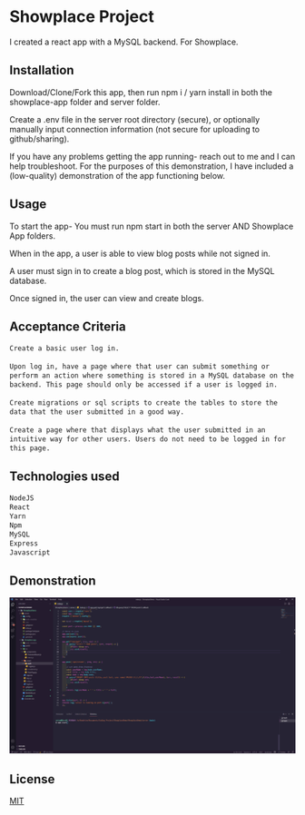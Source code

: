 # Showplace Project

I created a react app with a MySQL backend. For Showplace.

## Installation



Download/Clone/Fork this app, then run npm i / yarn install in both the showplace-app folder and server folder.

Create a .env file in the server root directory (secure), or optionally manually input connection information (not secure for uploading to github/sharing).

If you have any problems getting the app running- reach out to me and I can help troubleshoot. For the purposes of this demonstration, I have included a (low-quality) demonstration of the app functioning below.


## Usage
To start the app- You must run npm start in both the server AND Showplace App folders.

When in the app, a user is able to view blog posts while not signed in. 

A user must sign in to create a blog post, which is stored in the MySQL database.

Once signed in, the user can view and create blogs.

## Acceptance Criteria
```
Create a basic user log in.

Upon log in, have a page where that user can submit something or perform an action where something is stored in a MySQL database on the backend. This page should only be accessed if a user is logged in.

Create migrations or sql scripts to create the tables to store the data that the user submitted in a good way. 

Create a page where that displays what the user submitted in an intuitive way for other users. Users do not need to be logged in for this page. 
```
## Technologies used
```
NodeJS
React
Yarn
Npm
MySQL
Express
Javascript
```
## Demonstration
![DemoGif](https://github.com/Desalubrious/ShowplaceDemo/blob/main/Demo/demo.gif?raw=true)

## License
[MIT](https://choosealicense.com/licenses/mit/)
